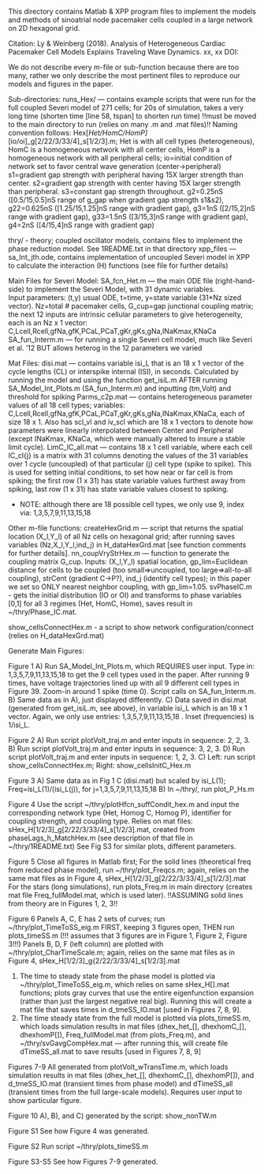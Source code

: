 This directory contains Matlab & XPP program files to implement the models and methods of sinoatrial node pacemaker cells coupled in a large network on 2D hexagonal grid.

Citation: Ly & Weinberg (2018). Analysis of Heterogeneous Cardiac Pacemaker Cell Models Explains Traveling Wave Dynamics. xx, xx 
DOI: 

We do not describe every m-file or sub-function because there are too many, rather we only describe the most pertinent files to reproduce our models and figures in the paper.

Sub-directories:
runs_Hex/ — contains example scripts that were run for the full coupled Severi model of 271 cells; for 20s of simulation, takes a very long time (shorten time [line 58, tspan] to shorten run time)
!!must be moved to the main directory to run (relies on many .m and .mat files)!!
Naming convention follows: Hex[_Het/HomC/HomP]_[io/oi]_g[2/22/3/33/4]_s[1/2/3].m; Het is with all cell types (heterogeneous), HomC 
is a homogeneous network with all center cells, HomP is a homogeneous network with all peripheral cells; 
io=initial condition of network set to favor central wave generation (center->peripheral)
s1=gradient gap strength with peripheral having 15X larger strength than center.
s2=gradient gap strength with center having 15X larger strength than peripheral.
s3=constant gap strength throughout.
g2=0.25nS ([0.5/15,0.5]nS range of g_gap when gradient gap strength s1&s2), g22=0.625nS ([1.25/15,1.25]nS range with gradient gap), g3=1nS ([2/15,2]nS range with gradient gap), g33=1.5nS ([3/15,3]nS range with gradient gap), g4=2nS ([4/15,4]nS range with gradient gap)

thry/ - theory; coupled oscillator models, contains files to implement the phase reduction model.  See 1README.txt in that directory
xpp_files — sa_Int_jth.ode, contains implementation of uncoupled Severi model in XPP to calculate the interaction (H) functions (see file for further details)


Main Files for Severi Model:
SA_fcn_Het.m — the main ODE file (right-hand-side) to implement the Severi Model, with 31 dynamic variables.  
Input parameters: (t,y) usual ODE, t=time, y=state variable (31*Nz sized vector). Nz=total # pacemaker cells, G_cup=gap junctional coupling matrix; 
the next 12 inputs are intrinsic cellular parameters to give heterogeneity, each is an Nz x 1 vector: 
C,Lcell,Rcell,gfNa,gfK,PCaL,PCaT,gKr,gKs,gNa,INaKmax,KNaCa
SA_fun_Interm.m — for running a single Severi cell model, much like Severi et al. ’12 BUT allows heterog in the 12 parameters we varied

Mat Files:
disi.mat — contains variable isi_L that is an 18 x 1 vector of the cycle lengths (CL) or interspike internal (ISI), in seconds.  Calculated by running the model and using the function get_isiL.m AFTER running SA_Model_Int_Plots.m (SA_fun_Interm.m) and inputting (tm,Volt) and threshold for spiking
Parms_c2p.mat — contains heterogeneous parameter values of all 18 cell types; variables: C,Lcell,Rcell,gfNa,gfK,PCaL,PCaT,gKr,gKs,gNa,INaKmax,KNaCa, 
each of size 18 x 1.  Also has scl_vl and iv_scl which are 18 x 1 vectors to denote how parameters were linearly interpolated between Center 
and Peripheral (except INaKmax, KNaCa, which were manually altered to insure a stable limit cycle).
LimC_IC_all.mat — contains 18 x 1 cell variable, where each cell IC_cl{j} is a matrix with 31 columns denoting the values of the 31 variables 
over 1 cycle (uncoupled) of that particular (j) cell type (spike to spike).  This is used for setting initial conditions, to set how near or far cell is 
from spiking; the first row (1 x 31) has state variable values furthest away from spiking, last row (1 x 31) has state variable values closest to spiking.
* NOTE: although there are 18 possible cell types, we only use 9, index via: 1,3,5,7,9,11,13,15,18

Other m-file functions:
createHexGrid.m — script that returns the spatial location (X_l,Y_l) of all Nz cells on hexagonal grid; after running saves variables (Nz,X_l,Y_l,ind_j) in  H_dataHexGrd.mat [see function comments for further details].
nn_coupVryStrHex.m — function to generate the coupling matrix G_cup.  Inputs: (X_l,Y_l) spatial location, gp_lim=Euclidean distance for cells to be coupled 
(too small=>uncoupled, too large=>all-to-all coupling), strCent (gradient C->P?), ind_j (identify cell types); in this paper we set so ONLY nearest neighbor coupling, with gp_lim=1.05.
svPhaseIC.m - gets the initial distribution (IO or OI) and transforms to phase variables [0,1] for all 3 regimes (Het, HomC, Home), saves result in ~/thry/Phase_IC.mat.

show_cellsConnectHex.m - a script to show network configuration/connect (relies on  H_dataHexGrd.mat)

Generate Main Figures:

Figure 1
A) Run SA_Model_Int_Plots.m, which REQUIRES user input.  Type in: 1,3,5,7,9,11,13,15,18 to get the 9 cell types used in the paper.  After running 9 times, have voltage trajectories lined up with all 9 different cell types in Figure 39.  Zoom-in around 1 spike (time 0).  Script calls on SA_fun_Interm.m.
B) Same data as in A), just displayed differently.
C) Data saved in disi.mat (generated from get_isiL.m, see above), in variable isi_L which is an 18 x 1 vector.  Again, we only use entries: 1,3,5,7,9,11,13,15,18 .  Inset (frequencies) is 1/isi_L.

Figure 2
A) Run script plotVolt_traj.m and enter inputs in sequence: 2, 2, 3.
B) Run script plotVolt_traj.m and enter inputs in sequence: 3, 2, 3.
D) Run script plotVolt_traj.m and enter inputs in sequence: 1, 2, 3.
C) Left: run script show_cellsConnectHex.m; Right: show_cellsInitC_Hex.m

Figure 3
A) Same data as in Fig 1 C (disi.mat) but scaled by isi_L(1); Freq=isi_L(1)/(isi_L(j)), for j=1,3,5,7,9,11,13,15,18
B) In ~/thry/, run plot_P_Hs.m

Figure 4
Use the script ~/thry/plotHfcn_suffCondit_hex.m and input the corresponding network type (Het, Homog C, Homog P), 
identifier for coupling strength, and coupling type.  Relies on mat files: sHex_H[1/2/3]_g[2/22/3/33/4]_s[1/2/3].mat, created from phaseLags_h_MatchHex.m (see description of that file in ~/thry/1README.txt)
See Fig S3 for similar plots, different parameters.

Figure 5
Close all figures in Matlab first; 
For the solid lines (theoretical freq from reduced phase model), run ~/thry/plot_Freqcs.m; again, relies on the same mat files as in Figure 4, sHex_H[1/2/3]_g[2/22/3/33/4]_s[1/2/3].mat
For the stars (long simulations), run plots_Freq.m in main directory (creates mat file Freq_fullModel.mat, which is used later).  !!ASSUMING solid lines from theory are in Figures 1, 2, 3!!

Figure 6
Panels A, C, E has 2 sets of curves; run ~/thry/plot_TimeToSS_eig.m FIRST, keeping 3 figures open, THEN run plots_timeSS.m (!!! assumes that 3 figures are in Figure 1, Figure 2, Figure 3!!!)
Panels B, D, F (left column) are plotted with ~/thry/plot_CharTimeScale.m; again, relies on the same mat files as in Figure 4, sHex_H[1/2/3]_g{2/22/3/33/4]_s[1/2/3].mat  
1) The time to steady state from the phase model is plotted via ~/thry/plot_TimeToSS_eig.m, which relies on same sHex_H[].mat functions; plots gray curves that use the entire eigenfunction expansion (rather than just the largest negative real big).  Running this will create a mat file that saves times in  d_tmeSS_IO.mat [used in Figures 7, 8, 9]. 
2) The time steady state from the full model is plotted via plots_timeSS.m, which loads simulation results in mat files (dhex_het_[], dhexhomC_[], dhexhomP[]), Freq_fullModel.mat (from plots_Freq.m), and ~/thry/svGavgCompHex.mat — after running this, will create file dTimeSS_all.mat to save results [used in Figures 7, 8, 9]

Figures 7-9
All generated from plotVolt_wTransTime.m, which loads simulation results in mat files (dhex_het_[], dhexhomC_[], dhexhomP[]), and d_tmeSS_IO.mat (transient times from phase model) and dTimeSS_all (transient times from the full large-scale models).  Requires user input to show particular figure.

Figure 10
A), B), and C) generated by the script: show_nonTW.m

Figure S1 
See how Figure 4 was generated.

Figure S2
Run script ~/thry/plots_timeSS.m

Figure S3-S5
See how Figures 7-9 generated.
